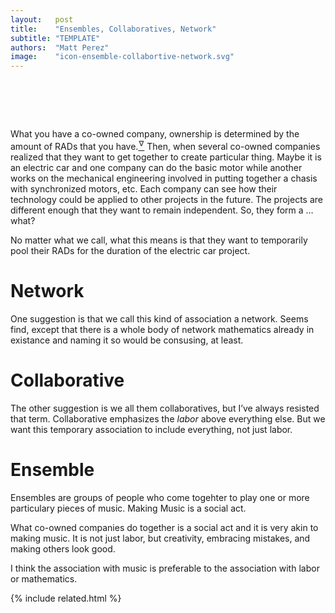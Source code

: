 ```yaml
---
layout:   post
title:    "Ensembles, Collaboratives, Network"
subtitle: "TEMPLATE"
authors:  "Matt Perez"
image:    "icon-ensemble-collabortive-network.svg"
---
```


<div style="display:none;">
 <p>Jose and I have been going back and forth between networks, collaboraties, and ensembles. I still prefer ensemble.</p>
</div>

<h1>&nbsp;</h1>
 <p>What you have a co-owned company, ownership is determined by the amount of <span class="_paradigm">RAD</span>s that you have.<a href="#en01"><sup id="bm01">&hairsp;&nabla;&hairsp;</sup></a> Then, when several co-owned companies realized that they want to get together to create particular thing. Maybe it is an electric car and one company can do the basic motor while another works on the mechanical engineering involved in putting together a chasis with synchronized motors, etc. Each company can see how their technology could be applied to other projects in the future. The projects are different enough that they want to remain independent. So, they form a &hellip; what?</p>
 <p>No matter what we call, what this means is that they want to temporarily pool their <span class="_paradigm">RAD</span>s for the duration of the electric car project.</p>

<h1>Network</h1>
 <p>One suggestion is that we call this kind of association a network. Seems find, except that there is a whole body of network mathematics already in existance and naming it so would be consusing, at least.</p>

<h1>Collaborative</h1>
 <p>The other suggestion is we all them collaboratives, but I&rsquo;ve always resisted that term. Collaborative emphasizes the <em>labor</em> above everything else. But we want this temporary association to include everything, not just labor.</p>

<h1>Ensemble</h1>
 <p>Ensembles are groups of people who come togehter to play one or more particulary pieces of music. Making Music is a social act.</p>
 <p>What co-owned companies do together is a social act and it is very akin to making music. It is not just labor, but creativity, embracing mistakes, and making others look good.</p>
 <p>I think the association with music is preferable to the association with labor or mathematics.</p>

{% include related.html %}
